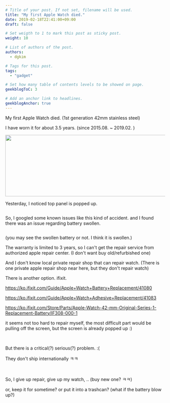 ```yaml
---
# Title of your post. If not set, filename will be used.
title: "My first Apple Watch died."
date: 2019-02-18T22:41:00+09:00
draft: false

# Set weigth to 1 to mark this post as sticky post.
weight: 10

# List of authors of the post.
authors:
  - dgkim

# Tags for this post.
tags:
  - "gadget"

# Set how many table of contents levels to be showed on page.
geekblogToC: 3

# Add an anchor link to headlines.
geekblogAnchor: true
---
```


My first Apple Watch died. (1st generation 42mm stainless steel)

I have worn it for about 3.5 years. (since 2015.08. ~ 2019.02. )

<img class="alignnone size-full wp-image-1477" src="/uploads/apple-watch-died/스크린샷-2019-02-18-22-03-31.png" alt="" width="665" height="193"></a>

Yesterday, I noticed top panel is popped up.

<img class="alignnone size-full wp-image-1478" src="/uploads/apple-watch-died/Photo-2019-02-18-22-17-53_0206.jpg" alt="" ></a>

So, I googled some known issues like this kind of accident. and I found there was an issue regarding battery swollen.

<img class="alignnone size-full wp-image-1479" src="/uploads/apple-watch-died/Photo-2019-02-18-22-19-36_0207.jpg" alt="" ></a>

(you may see the swollen battery or not. I think it is swollen.)

The warranty is limited to 3 years, so I can't get the repair service from authorized apple repair center. (I don't want buy old/refurbished one)

And I don't know local private repair shop that can repair watch. (There is one private apple repair shop near here, but they don't repair watch)

There is another option. ifixit.

https://ko.ifixit.com/Guide/Apple+Watch+Battery+Replacement/41080

https://ko.ifixit.com/Guide/Apple+Watch+Adhesive+Replacement/41083

https://ko.ifixit.com/Store/Parts/Apple-Watch-42-mm-Original-Series-1-Replacement-Battery/IF308-000-1

it seems not too hard to repair myself, the most difficult part would be pulling off the screen, but the screen is already popped up :)

&nbsp;

But there is a critical(?) serious(?) problem. :(

They don't ship internationally ㅋㅋ

&nbsp;

So, I give up repair, give up my watch, .. (buy new one? ㅋㅋ)

or, keep it for sometime? or put it into a trashcan? (what if the battery blow up?)
